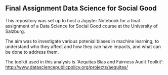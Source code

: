 ## Final Assignment Data Science for Social Good

This repository was set up to host a Jupyter Notebook for a final assignment of a Data Science for Social Good course at the University of Salzburg. 

The aim was to investigate various potenial biases in machine learning, to understand who they affect and how they can have impacts, and what can be done to address them. 

The toolkit used in this analysis is 'Aequitas Bias and Fairness Audit Toolkit': http://www.datasciencepublicpolicy.org/projects/aequitas/
